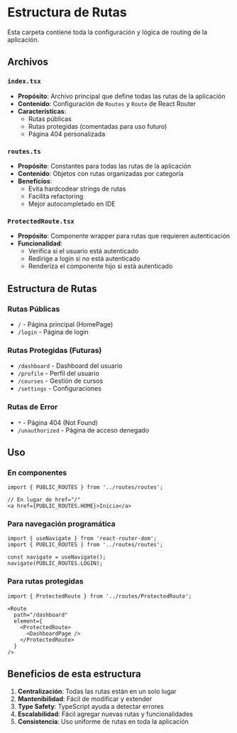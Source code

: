 # Estructura de Rutas

Esta carpeta contiene toda la configuración y lógica de routing de la aplicación.

## Archivos

### `index.tsx`
- **Propósito**: Archivo principal que define todas las rutas de la aplicación
- **Contenido**: Configuración de `Routes` y `Route` de React Router
- **Características**:
  - Rutas públicas
  - Rutas protegidas (comentadas para uso futuro)
  - Página 404 personalizada

### `routes.ts`
- **Propósito**: Constantes para todas las rutas de la aplicación
- **Contenido**: Objetos con rutas organizadas por categoría
- **Beneficios**:
  - Evita hardcodear strings de rutas
  - Facilita refactoring
  - Mejor autocompletado en IDE

### `ProtectedRoute.tsx`
- **Propósito**: Componente wrapper para rutas que requieren autenticación
- **Funcionalidad**:
  - Verifica si el usuario está autenticado
  - Redirige a login si no está autenticado
  - Renderiza el componente hijo si está autenticado

## Estructura de Rutas

### Rutas Públicas
- `/` - Página principal (HomePage)
- `/login` - Página de login

### Rutas Protegidas (Futuras)
- `/dashboard` - Dashboard del usuario
- `/profile` - Perfil del usuario
- `/courses` - Gestión de cursos
- `/settings` - Configuraciones

### Rutas de Error
- `*` - Página 404 (Not Found)
- `/unauthorized` - Página de acceso denegado

## Uso

### En componentes
```tsx
import { PUBLIC_ROUTES } from '../routes/routes';

// En lugar de href="/"
<a href={PUBLIC_ROUTES.HOME}>Inicio</a>
```

### Para navegación programática
```tsx
import { useNavigate } from 'react-router-dom';
import { PUBLIC_ROUTES } from '../routes/routes';

const navigate = useNavigate();
navigate(PUBLIC_ROUTES.LOGIN);
```

### Para rutas protegidas
```tsx
import { ProtectedRoute } from '../routes/ProtectedRoute';

<Route 
  path="/dashboard" 
  element={
    <ProtectedRoute>
      <DashboardPage />
    </ProtectedRoute>
  } 
/>
```

## Beneficios de esta estructura

1. **Centralización**: Todas las rutas están en un solo lugar
2. **Mantenibilidad**: Fácil de modificar y extender
3. **Type Safety**: TypeScript ayuda a detectar errores
4. **Escalabilidad**: Fácil agregar nuevas rutas y funcionalidades
5. **Consistencia**: Uso uniforme de rutas en toda la aplicación 